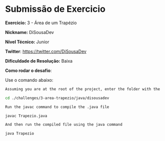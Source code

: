 # Submissão de Exercicio

**Exercicio:** 3 - Área de um Trapézio

**Nickname:** DiSousaDev

**Nível Técnico:** Junior

**Twitter**: https://twitter.com/DiSousaDev

**Dificuldade de Resolução:** Baixa

**Como rodar o desafio**:

Use o comando abaixo:
```bash
Assuming you are at the root of the project, enter the folder with the .java file

cd ./challenges/3-area-trapezio/java/disousadev

Run the javac command to compile the .java file

javac Trapezio.java

And then run the compiled file using the java command

java Trapezio
```
